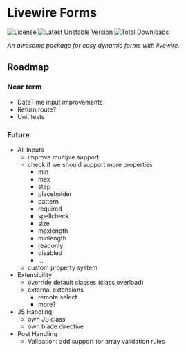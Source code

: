 # Livewire Forms
[![License](https://poser.pugx.org/nodus-it/livewire-forms/license)](//packagist.org/packages/nodus-it/livewire-forms)
[![Latest Unstable Version](https://poser.pugx.org/nodus-it/livewire-forms/v/unstable)](//packagist.org/packages/nodus-it/livewire-forms)
[![Total Downloads](https://poser.pugx.org/nodus-it/livewire-forms/downloads)](//packagist.org/packages/nodus-it/livewire-forms)

_An awesome package for easy dynamic forms with livewire._

## Roadmap
### Near term
- DateTime input improvements
- Return route?
- Unit tests

### Future
- All Inputs
    - improve multiple support
    - check if we should support more properties
        - min
        - max
        - step
        - placeholder
        - pattern
        - required
        - spellcheck
        - size
        - maxlength
        - minlength
        - readonly 
        - disabled
        - ...
    - custom property system
- Extensibility
    - override default classes (class overload)
    - external extensions
        - remote select
        - more?
- JS Handling
    - own JS class
    - own blade directive
- Post Handling
	- Validation: add support for array validation rules
